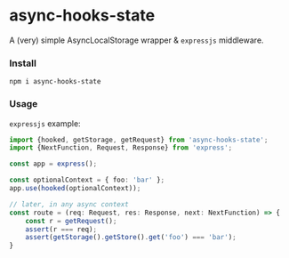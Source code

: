 # async-hooks-state
A (very) simple AsyncLocalStorage wrapper & `expressjs` middleware.

### Install
```shell
npm i async-hooks-state
```


### Usage
`expressjs` example:
```typescript
import {hooked, getStorage, getRequest} from 'async-hooks-state';
import {NextFunction, Request, Response} from 'express';

const app = express();

const optionalContext = { foo: 'bar' };
app.use(hooked(optionalContext));

// later, in any async context
const route = (req: Request, res: Response, next: NextFunction) => {
    const r = getRequest();
    assert(r === req);
    assert(getStorage().getStore().get('foo') === 'bar');
}
```
